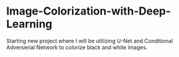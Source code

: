 # Image-Colorization-with-Deep-Learning

Starting new project where I will be utilizing U-Net and Conditional Adverserial Network to colorize black and white images.
